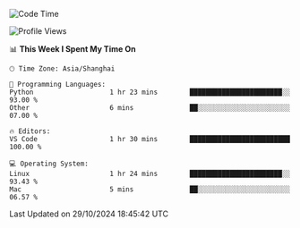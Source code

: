 <!--START_SECTION:waka-->
![Code Time](http://img.shields.io/badge/Code%20Time-507%20hrs%2031%20mins-blue)

![Profile Views](http://img.shields.io/badge/Profile%20Views-0-blue)

📊 **This Week I Spent My Time On** 

```text
🕑︎ Time Zone: Asia/Shanghai

💬 Programming Languages: 
Python                   1 hr 23 mins        ███████████████████████░░   93.00 % 
Other                    6 mins              ██░░░░░░░░░░░░░░░░░░░░░░░   07.00 % 

🔥 Editors: 
VS Code                  1 hr 30 mins        █████████████████████████   100.00 % 

💻 Operating System: 
Linux                    1 hr 24 mins        ███████████████████████░░   93.43 % 
Mac                      5 mins              ██░░░░░░░░░░░░░░░░░░░░░░░   06.57 % 
```


 Last Updated on 29/10/2024 18:45:42 UTC
<!--END_SECTION:waka-->
